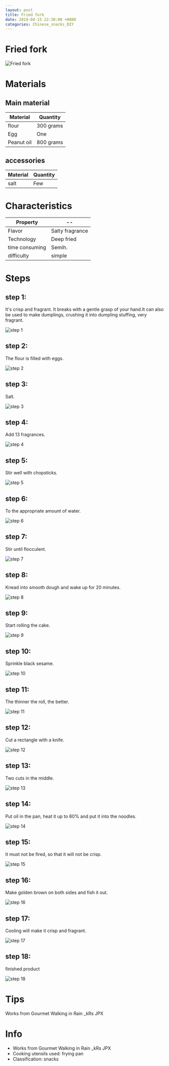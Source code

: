 ```yaml
---
layout: post
title: Fried fork
date: 2019-04-15 22:30:00 +0800
categories: Chinese_snacks_DIY
---
```


# Fried fork

![Fried fork]({{site.baseurl}}/img/447701/447701.jpg)

# Materials


## Main material

Material|Quantity
--|--
flour|300 grams
Egg|One
Peanut oil|800 grams

## accessories

Material|Quantity
--|--
salt|Few

# Characteristics

Property|--
--|--
Flavor|Salty fragrance
Technology|Deep fried
time consuming|Semih.
difficulty|simple

# Steps

## step 1:

It's crisp and fragrant. It breaks with a gentle grasp of your hand.It can also be used to make dumplings, crushing it into dumpling stuffing, very fragrant.

![step 1]({{site.baseurl}}/img/447701/1.jpg)

## step 2:

The flour is filled with eggs.

![step 2]({{site.baseurl}}/img/447701/2.jpg)

## step 3:

Salt.

![step 3]({{site.baseurl}}/img/447701/3.jpg)

## step 4:

Add 13 fragrances.

![step 4]({{site.baseurl}}/img/447701/4.jpg)

## step 5:

Stir well with chopsticks.

![step 5]({{site.baseurl}}/img/447701/5.jpg)

## step 6:

To the appropriate amount of water.

![step 6]({{site.baseurl}}/img/447701/6.jpg)

## step 7:

Stir until flocculent.

![step 7]({{site.baseurl}}/img/447701/7.jpg)

## step 8:

Knead into smooth dough and wake up for 20 minutes.

![step 8]({{site.baseurl}}/img/447701/8.jpg)

## step 9:

Start rolling the cake.

![step 9]({{site.baseurl}}/img/447701/9.jpg)

## step 10:

Sprinkle black sesame.

![step 10]({{site.baseurl}}/img/447701/10.jpg)

## step 11:

The thinner the roll, the better.

![step 11]({{site.baseurl}}/img/447701/11.jpg)

## step 12:

Cut a rectangle with a knife.

![step 12]({{site.baseurl}}/img/447701/12.jpg)

## step 13:

Two cuts in the middle.

![step 13]({{site.baseurl}}/img/447701/13.jpg)

## step 14:

Put oil in the pan, heat it up to 60% and put it into the noodles.

![step 14]({{site.baseurl}}/img/447701/14.jpg)

## step 15:

It must not be fired, so that it will not be crisp.

![step 15]({{site.baseurl}}/img/447701/15.jpg)

## step 16:

Make golden brown on both sides and fish it out.

![step 16]({{site.baseurl}}/img/447701/16.jpg)

## step 17:

Cooling will make it crisp and fragrant.

![step 17]({{site.baseurl}}/img/447701/17.jpg)

## step 18:

finished product

![step 18]({{site.baseurl}}/img/447701/18.jpg)

# Tips

Works from Gourmet Walking in Rain _kRs JPX

# Info

- Works from Gourmet Walking in Rain _kRs JPX
- Cooking utensils used: frying pan
- Classification: snacks
